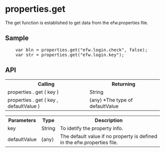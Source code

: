 <H1>properties.get</H1>

The get function is established to get data from the efw.properties file.

<h2>Sample</h2>
<pre>
	var bln = properties.get("efw.login.check", false);
	var str = properties.get("efw.login.key");
</pre>

<h2>API</h2>

<table>
<tr><th>Calling</th><th>Returning</th></tr>
<tr><td>properties . get ( key )</td><td>String</td></tr>
<tr><td>properties . get ( key , defaultValue )</td><td>{any} *The type of defaultValue</td></tr>
</table>


<table>
<tr><th>Parameters</th><th>Type</th><th>Description</th></tr>
<tr><td>key</td><td>String</td><td>To idetify the property info.</td></tr>
<tr><td>defaultValue</td><td>{any}</td><td>The default value if no property is defined in the efw.properties file.</td></tr>
</table>

